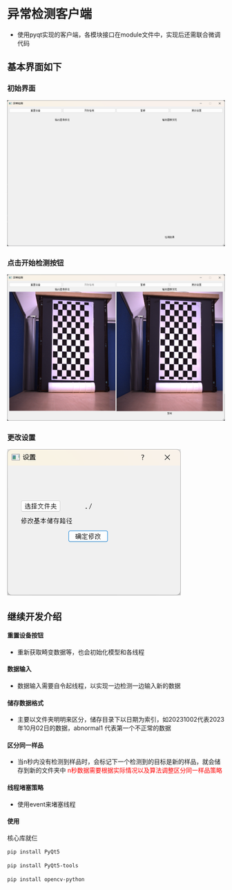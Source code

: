 # 异常检测客户端
- 使用pyqt实现的客户端，各模块接口在module文件中，实现后还需联合微调代码
## 基本界面如下

### 初始界面
![img/img.png](img/img.png)
### 点击开始检测按钮
![img.png](img/img2.png)
### 更改设置 
![img.png](img/img3.png)

## 继续开发介绍

#### 重置设备按钮
- 重新获取畸变数据等，也会初始化模型和各线程
#### 数据输入
- 数据输入需要自令起线程，以实现一边检测一边输入新的数据
#### 储存数据格式
-  主要以文件夹明明来区分，储存目录下以日期为索引，如20231002代表2023年10月02日的数据，abnormal1 代表第一个不正常的数据
#### 区分同一样品
-  当n秒内没有检测到样品时，会标记下一个检测到的目标是新的样品，就会储存到新的文件夹中   <font color=Red>n秒数据需要根据实际情况以及算法调整区分同一样品策略</font>
#### 线程堵塞策略
-  使用event来堵塞线程

#### 使用
核心库就仨
```agsl
pip install PyQt5

pip install PyQt5-tools

pip install opencv-python
```